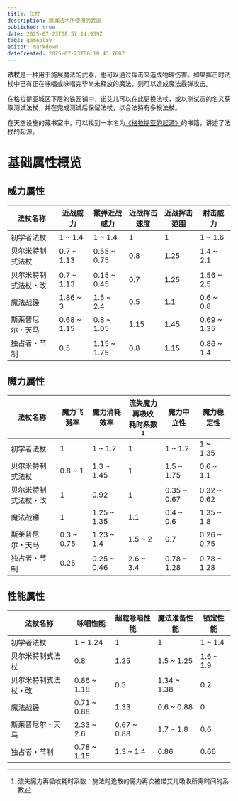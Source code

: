 ```yaml
---
title: 法杖
description: 施展法术所使用的武器
published: true
date: 2025-07-23T08:57:14.939Z
tags: gameplay
editor: markdown
dateCreated: 2025-07-23T08:10:43.760Z
---
```


**法杖**是一种用于施展魔法的武器，也可以通过挥击来造成物理伤害。如果挥击时法杖中已有正在咏唱或咏唱完毕尚未释放的魔法，则可以造成魔法霰弹攻击。

在格拉提亚城区下层的铁匠铺中，诺艾儿可以在此更换法杖，或以测试员的名义获取测试法杖，并在完成测试后保留法杖，以合法持有多根法杖。

在天空设施的藏书室中，可以找到一本名为[《格拉提亚的起源》](/zh/story/book/grazias-beginnings)的书籍，讲述了法杖的起源。

# 基础属性概览

## 威力属性

| 法杖名称 | 近战威力 | 霰弹近战威力 | 近战挥击速度 | 近战挥击范围 | 射击威力 |
| - | - | - | - | - | - |
| 初学者法杖         | 1 ~ 1.4 | 1 ~ 1.4 | 1 | 1 | 1 ~ 1.6 |
| 贝尔米特制式法杖    | 0.7 ~ 1.13 | 0.55 ~ 0.75 | 0.8 | 1.25 | 1.4 ~ 2.1 |
| 贝尔米特制式法杖・改 | 0.7 ~ 1.13 | 0.15 ~ 0.45 | 0.7 | 1.25 | 1.56 ~ 2.5 |
| 魔法战锤           | 1.86 ~ 3 | 1.5 ~ 2.4 | 0.5 | 1.1 | 0.6 ~ 0.8 |
| 斯莱普尼尔・天马    | 0.68 ~ 1.15 | 0.8 ~ 1.05 | 1.15 | 1.45 | 0.69 ~ 1.35 |
| 独占者・节制       | 0.5 | 1.15 ~ 1.75 | 0.8 | 1.15 | 0.86 ~ 1.4 |

## 魔力属性

| 法杖名称 | 魔力飞溅率 | 魔力消耗效率 | 流失魔力再吸收<br>耗时系数[^1] | 魔力中立性 | 魔力稳定性 |
| - | - | - | - | - | - |
| 初学者法杖         | 1 | 1 ~ 1.2 | 1 | 1 ~ 1.2 | 1 ~ 1.35 |
| 贝尔米特制式法杖    | 0.8 ~ 1 | 1.3 ~ 1.45 | 1 | 1.5 ~ 1.75 | 0.6 ~ 1.1 |
| 贝尔米特制式法杖・改 | 1 | 0.92 | 1 | 0.35 ~ 0.67 | 0.32 ~ 0.62 |
| 魔法战锤           | 1 | 1.25 ~ 1.35 | 1.1 | 0.4 ~ 0.6 | 1.35 ~ 1.8 |
| 斯莱普尼尔・天马    | 0.3 ~ 0.75 | 1.23 ~ 1.4 | 1.5 ~ 2 | 0.7 | 0.26 ~ 0.75 |
| 独占者・节制       | 0.25 | 0.25 ~ 0.46 | 2.6 ~ 3.4 | 0.78 ~ 1.28 | 0.78 ~ 1.28 |

## 性能属性

| 法杖名称 | 咏唱性能 | 超载咏唱性能 | 魔法准备性能 | 锁定性能
| - | - | - | - | - |
| 初学者法杖         | 1 ~ 1.24 | 1 | 1 | 1 ~ 1.4 |
| 贝尔米特制式法杖    | 0.8 | 1.25 |  1.5 ~ 1.25| 1.6 ~ 1.9 |
| 贝尔米特制式法杖・改 | 0.86 ~ 1.18 | 0.5 | 1.34 ~ 1.38 | 0.2 |
| 魔法战锤           | 0.71 ~ 0.88 | 1.33 | 0.6 ~ 0.88 | 0 |
| 斯莱普尼尔・天马    | 2.33 ~ 2.6 | 0.67 ~ 0.88 | 1.7 ~ 1.8 | 0.6 |
| 独占者・节制       | 0.78 ~ 1.15 | 1.3 ~ 1.4 | 0.86 |0.66  |


[^1]: 流失魔力再吸收耗时系数：施法时逸散的魔力再次被诺艾儿吸收所需时间的系数
